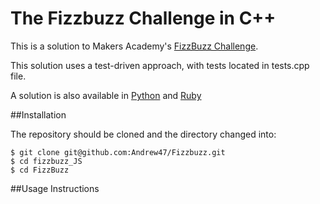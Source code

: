 The Fizzbuzz Challenge in C++
=============================
This is a solution to Makers Academy's [FizzBuzz Challenge](https://github.com/makersacademy/course/blob/master/fizzbuzz/fizzbuzz.md).

This solution uses a test-driven approach, with tests located in tests.cpp file.

A solution is also available in [Python](https://github.com/Andrew47/fizzbuzz-Python) and [Ruby](https://github.com/Andrew47/Fizzbuzz)

##Installation

The repository should be cloned and the directory changed into:

```
$ git clone git@github.com:Andrew47/Fizzbuzz.git
$ cd fizzbuzz_JS
$ cd FizzBuzz
```

##Usage Instructions

